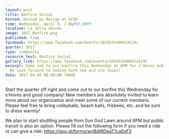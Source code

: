 ```yaml
---
layout: post
title: Bonfire Social
hosted: Hosted by Design at UCSD
time: Wednesday, April 5, 7-8&#58;30PM
location: La Jolla Shores
image: 2017_Bonfire.png
published: true
facebook: https://www.facebook.com/events/1029535400514129/
quarter: SP17
type: community
resource_text: Bonfire Social
gallery_link: https://www.facebook.com/events/1029535400514129/
excerpt: Come out to our bonfire this Wednesday at 6PM for s’mores and good company!
  We look forward to seeing both new and old faces!
date: 2017-04-05 08:00:00 +0000
---
```

Start the quarter off right and come out to our bonfire this Wednesday for s’mores and good company!  New members are absolutely invited to learn more about our organization and meet some of our current members.  Please feel free to bring volleyballs, beach balls, frisbees, etc. and be sure to dress warmly!

We plan to start shuttling people from Sun God Lawn around 6PM but public transit is also an option.  Please fill out the following form if you need a ride or can give a ride: https://goo.gl/forms/wnBdt8DeaT1ca5nF3
